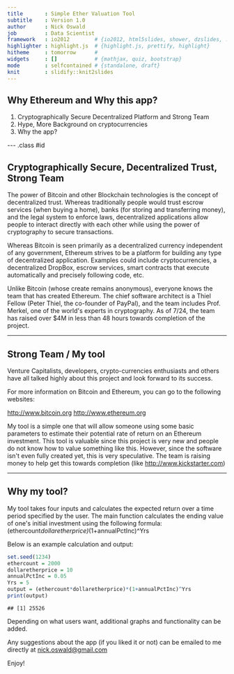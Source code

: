 ```yaml
---
title       : Simple Ether Valuation Tool
subtitle    : Version 1.0
author      : Nick Oswald
job         : Data Scientist
framework   : io2012        # {io2012, html5slides, shower, dzslides, ...}
highlighter : highlight.js  # {highlight.js, prettify, highlight}
hitheme     : tomorrow      # 
widgets     : []            # {mathjax, quiz, bootstrap}
mode        : selfcontained # {standalone, draft}
knit        : slidify::knit2slides
---
```


## Why Ethereum and Why this app?

1. Cryptographically Secure Decentralized Platform and Strong Team
2. Hype, More Background on cryptocurrencies
3. Why the app?

--- .class #id 
## Cryptographically Secure, Decentralized Trust, Strong Team

The power of Bitcoin and other Blockchain technologies is the concept of decentralized trust.
Whereas traditionally people would trust escrow services (when buying a home), banks (for storing and transferring money),
and the legal system to enforce laws, decentralized applications allow people to interact directly with each other while
using the power of cryptography to secure transactions.

Whereas Bitcoin is seen primarily as a decentralized currency independent of any government, Ethereum strives to be 
a platform for building any type of decentralized application. Examples could include cryptocurrencies, a decentralized
DropBox, escrow services, smart contracts that execute automatically and precisely following code, etc.

Unlike Bitcoin (whose create remains anonymous), everyone knows the team that has created Ethereum. The chief software architect
is a Thiel Fellow (Peter Thiel, the co-founder of PayPal), and the team includes Prof. Merkel, one of the world's experts in cryptography.
As of 7/24, the team has raised over $4M in less than 48 hours towards completion of the project.

---
## Strong Team / My tool

Venture Capitalists, developers, crypto-currencies enthusiasts and others have all talked highly about this project and look forward to its success.

For more information on Bitcoin and Ethereum, you can go to the following websites:

http://www.bitcoin.org
http://www.ethereum.org

My tool is a simple one that will allow someone using some basic parameters to estimate their potential rate of return on an Ethereum investment.
This tool is valuable since this project is very new and people do not know how to value something like this.
However, since the software isn't even fully created yet, this is very speculative.
The team is raising money to help get this towards completion (like http://www.kickstarter.com)

---
## Why my tool?


My tool takes four inputs and calculates the expected return over a time period specified by the user. The main function calculates the ending value of one's initial investment using the following formula: (ethercount*dollaretherprice)*(1+annualPctInc)^Yrs 

Below is an example calculation and output:


```r
set.seed(1234)
ethercount = 2000
dollaretherprice = 10
annualPctInc = 0.05
Yrs = 5
output = (ethercount*dollaretherprice)*(1+annualPctInc)^Yrs
print(output)
```

```
## [1] 25526
```

Depending on what users want, additional graphs and functionality can be added.

Any suggestions about the app (if you liked it or not) can be emailed to me directly at nick.oswald@gmail.com

Enjoy!

